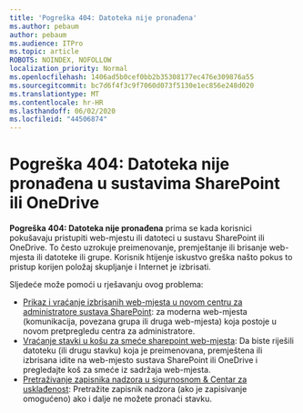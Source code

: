 ```yaml
---
title: 'Pogreška 404: Datoteka nije pronađena'
ms.author: pebaum
author: pebaum
ms.audience: ITPro
ms.topic: article
ROBOTS: NOINDEX, NOFOLLOW
localization_priority: Normal
ms.openlocfilehash: 1406ad5b0cef0bb2b35308177ec476e309876a55
ms.sourcegitcommit: bc7d6f4f3c9f7060d073f5130e1ec856e248d020
ms.translationtype: MT
ms.contentlocale: hr-HR
ms.lasthandoff: 06/02/2020
ms.locfileid: "44506874"
---
```

# <a name="error-404-file-not-found-in-sharepoint-or-onedrive"></a>Pogreška 404: Datoteka nije pronađena u sustavima SharePoint ili OneDrive

**Pogreška 404: Datoteka nije pronađena** prima se kada korisnici pokušavaju pristupiti web-mjestu ili datoteci u sustavu SharePoint ili OneDrive. To često uzrokuje preimenovanje, premještanje ili brisanje web-mjesta ili datoteke ili grupe.
Korisnik htijenje iskustvo greška našto pokus to pristup korijen položaj skupljanje i Internet je izbrisati.

Sljedeće može pomoći u rješavanju ovog problema:
- [Prikaz i vraćanje izbrisanih web-mjesta u novom centru za administratore sustava SharePoint](https://docs.microsoft.com/sharepoint/view-and-restore-deleted-sites-in-new-admin-center): za moderna web-mjesta (komunikacija, povezana grupa ili druga web-mjesta) koja postoje u novom pretpregledu centra za administratore.
- [Vraćanje stavki u košu za smeće sharepoint web-mjesta](https://support.office.com/article/Restore-items-in-the-Recycle-Bin-of-a-SharePoint-site-6df466b6-55f2-4898-8d6e-c0dff851a0be): Da biste riješili datoteku (ili drugu stavku) koja je preimenovana, premještena ili izbrisana idite na web-mjesto sustava SharePoint ili OneDrive i pregledajte koš za smeće iz sadržaja web-mjesta.
- [Pretraživanje zapisnika nadzora u sigurnosnom &amp; Centar za usklađenost](https://docs.microsoft.com/microsoft-365/compliance/search-the-audit-log-in-security-and-compliance): Pretražite zapisnik nadzora (ako je zapisivanje omogućeno) ako i dalje ne možete pronaći stavku.